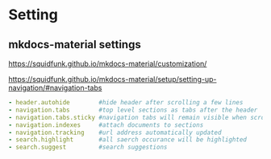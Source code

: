 # Setting

## mkdocs-material settings

https://squidfunk.github.io/mkdocs-material/customization/

https://squidfunk.github.io/mkdocs-material/setup/setting-up-navigation/#navigation-tabs
```yaml
- header.autohide        #hide header after scrolling a few lines
- navigation.tabs        #top level sections as tabs after the header
- navigation.tabs.sticky #navigation tabs will remain visible when scrolling down
- navigation.indexes     #attach documents to sections
- navigation.tracking    #url address automatically updated
- search.highlight       #all saerch occurance will be highlighted
- search.suggest         #search suggestions
```
